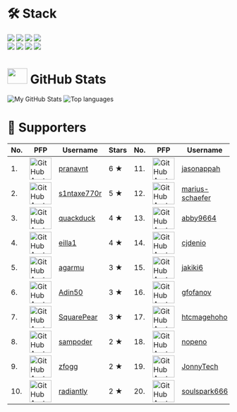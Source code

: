 # 🛠 Stack
![](https://img.shields.io/badge/Editor-VSCode-informational?logo=visual-studio-code&logoColor=white&color=3069C6)
![](https://img.shields.io/badge/Primary%20Language-TypeScript-informational?logo=typescript&logoColor=white&color=3178C6)
![](https://img.shields.io/badge/Runtime-Deno-informational?logo=deno&logoColor=white&color=000000)
![](https://img.shields.io/badge/Shell-Zsh-informational?logo=gnu-bash&logoColor=white&color=4EAA25) <br>
![](https://img.shields.io/badge/Database-PostgreSQL-informational?logo=postgresql&logoColor=white&color=336791)
![](https://img.shields.io/badge/ORM-Prisma-informational?logo=prisma&logoColor=white&color=2D3748)
![](https://img.shields.io/badge/Learning-Rust-informational?logo=rust&logoColor=white&color=970A3F)
![](https://img.shields.io/badge/OS-macOS-informational?logo=Apple&logoColor=white&color=000000)

# <img src="https://github.githubassets.com/images/modules/logos_page/Octocat.png" width="45" height="35"> GitHub Stats

![My GitHub Stats](https://github-readme-stats.vercel.app/api?username=KhushrajRathod&count_private=true&show_icons=true&theme=vue&hide_border=true)
![Top languages](https://github-readme-stats.vercel.app/api/top-langs/?username=KhushrajRathod&layout=compact&theme=buefy&hide_border=true)

# 💖 Supporters

|No.|PFP|Username|Stars|No.|PFP|Username|Stars|
|-|-|-|-|-|-|-|-|
|1.|<img src="https://avatars.githubusercontent.com/u/46251241?u=b0c07c92401a5bb823b5a2038cdc5c36a7d62db3&v=4" alt="GitHub Avatar of pranavnt" width="50" height="50"></img>|<a href="https://github.com/pranavnt">pranavnt</a>|6 ★|11.|<img src="https://avatars.githubusercontent.com/u/30608521?u=595bd922ba280d40ad9dd80dd9424e474ac60cb4&v=4" alt="GitHub Avatar of jasonappah" width="50" height="50"></img>|<a href="https://github.com/jasonappah">jasonappah</a>|2 ★|
|2.|<img src="https://avatars.githubusercontent.com/u/53065463?u=50acc6df62c23116c8c3112f999d1446092ec229&v=4" alt="GitHub Avatar of s1ntaxe770r" width="50" height="50"></img>|<a href="https://github.com/s1ntaxe770r">s1ntaxe770r</a>|5 ★|12.|<img src="https://avatars.githubusercontent.com/u/65458681?u=06f04e12c2b0dbc68709abd01edbab72669b35de&v=4" alt="GitHub Avatar of marius-schaefer" width="50" height="50"></img>|<a href="https://github.com/marius-schaefer">marius-schaefer</a>|2 ★|
|3.|<img src="https://avatars.githubusercontent.com/u/38882631?u=ec1a2b508dd5df5c3af57133cd5ed6a29cf196ba&v=4" alt="GitHub Avatar of quackduck" width="50" height="50"></img>|<a href="https://github.com/quackduck">quackduck</a>|4 ★|13.|<img src="https://avatars.githubusercontent.com/u/32148378?u=f74e20fa26a5d2ca85454c71da728ef6032e8f0f&v=4" alt="GitHub Avatar of abby9664" width="50" height="50"></img>|<a href="https://github.com/abby9664">abby9664</a>|2 ★|
|4.|<img src="https://avatars.githubusercontent.com/u/72365100?u=09e71f650761ecbd59b850d31185149bea9dbffd&v=4" alt="GitHub Avatar of eilla1" width="50" height="50"></img>|<a href="https://github.com/eilla1">eilla1</a>|4 ★|14.|<img src="https://avatars.githubusercontent.com/u/34525547?u=aa23d52a519971ca21628a3ce3d4cf06510aefce&v=4" alt="GitHub Avatar of cjdenio" width="50" height="50"></img>|<a href="https://github.com/cjdenio">cjdenio</a>|2 ★|
|5.|<img src="https://avatars.githubusercontent.com/u/55563106?v=4" alt="GitHub Avatar of agarmu" width="50" height="50"></img>|<a href="https://github.com/agarmu">agarmu</a>|3 ★|15.|<img src="https://avatars.githubusercontent.com/u/52753282?v=4" alt="GitHub Avatar of jakiki6" width="50" height="50"></img>|<a href="https://github.com/jakiki6">jakiki6</a>|2 ★|
|6.|<img src="https://avatars.githubusercontent.com/u/76610370?u=b309dba0370dcaddf5766107440018795c39ee36&v=4" alt="GitHub Avatar of Adin50" width="50" height="50"></img>|<a href="https://github.com/Adin50">Adin50</a>|3 ★|16.|<img src="https://avatars.githubusercontent.com/u/1551774?v=4" alt="GitHub Avatar of gfofanov" width="50" height="50"></img>|<a href="https://github.com/gfofanov">gfofanov</a>|1 ★|
|7.|<img src="https://avatars.githubusercontent.com/u/16364318?u=0b91ab52197c7f47b39adbf56d54859b14f785bb&v=4" alt="GitHub Avatar of SquarePear" width="50" height="50"></img>|<a href="https://github.com/SquarePear">SquarePear</a>|3 ★|17.|<img src="https://avatars.githubusercontent.com/u/64773805?v=4" alt="GitHub Avatar of htcmagehoho" width="50" height="50"></img>|<a href="https://github.com/htcmagehoho">htcmagehoho</a>|1 ★|
|8.|<img src="https://avatars.githubusercontent.com/u/39828164?u=178e490bb97a60ca28d1e110113bab0eb9cb6bc6&v=4" alt="GitHub Avatar of sampoder" width="50" height="50"></img>|<a href="https://github.com/sampoder">sampoder</a>|2 ★|18.|<img src="https://avatars.githubusercontent.com/u/312275?u=c25beda73e5e6b72ac25b59e7cbd5dc64a91a86a&v=4" alt="GitHub Avatar of nopeno" width="50" height="50"></img>|<a href="https://github.com/nopeno">nopeno</a>|1 ★|
|9.|<img src="https://avatars.githubusercontent.com/u/774794?u=b7668877f5793858cafb8d1a17796772e4713c4f&v=4" alt="GitHub Avatar of zfogg" width="50" height="50"></img>|<a href="https://github.com/zfogg">zfogg</a>|2 ★|19.|<img src="https://avatars.githubusercontent.com/u/3584732?u=4de5cd0e8660be4895d0ea5dc725d5d74d1a803e&v=4" alt="GitHub Avatar of JonnyTech" width="50" height="50"></img>|<a href="https://github.com/JonnyTech">JonnyTech</a>|1 ★|
|10.|<img src="https://avatars.githubusercontent.com/u/44368997?u=f0a0c9f923d7c1e2159d23175cfb4e0e1bb0cbf6&v=4" alt="GitHub Avatar of radiantly" width="50" height="50"></img>|<a href="https://github.com/radiantly">radiantly</a>|2 ★|20.|<img src="https://avatars.githubusercontent.com/u/37495396?u=dde0fb41ae5718f955a34cadc97dd8a7fe169dd8&v=4" alt="GitHub Avatar of soulspark666" width="50" height="50"></img>|<a href="https://github.com/soulspark666">soulspark666</a>|1 ★|
